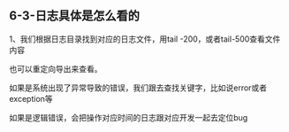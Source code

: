 ## 6-3-日志具体是怎么看的

1、我们根据日志目录找到对应的日志文件，用tail -200，或者tail-500查看文件内容

也可以重定向导出来查看。

如果是系统出现了异常导致的错误，我们跟去查找关键字，比如说error或者 exception等

如果是逻辑错误，会把操作对应时间的日志跟对应开发一起去定位bug
